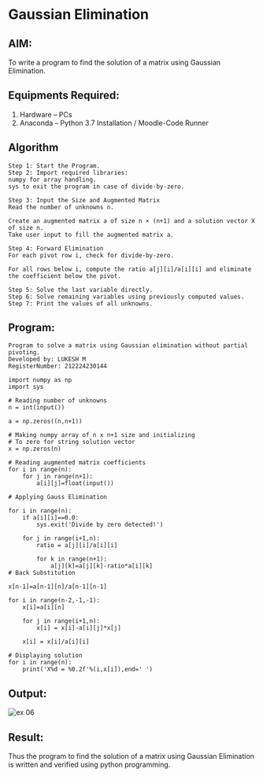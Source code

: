 # Gaussian Elimination

## AIM:
To write a program to find the solution of a matrix using Gaussian Elimination.

## Equipments Required:
1. Hardware – PCs
2. Anaconda – Python 3.7 Installation / Moodle-Code Runner

## Algorithm
```
Step 1: Start the Program.
Step 2: Import required libraries:
numpy for array handling.
sys to exit the program in case of divide-by-zero.

Step 3: Input the Size and Augmented Matrix
Read the number of unknowns n.

Create an augmented matrix a of size n × (n+1) and a solution vector X of size n.
Take user input to fill the augmented matrix a.

Step 4: Forward Elimination
For each pivot row i, check for divide-by-zero.

For all rows below i, compute the ratio a[j][i]/a[i][i] and eliminate the coefficient below the pivot.

Step 5: Solve the last variable directly.
Step 6: Solve remaining variables using previously computed values.
Step 7: Print the values of all unknowns.
```
## Program:
```
Program to solve a matrix using Gaussian elimination without partial pivoting.
Developed by: LUKESH M
RegisterNumber: 212224230144
```
```
import numpy as np
import sys

# Reading number of unknowns
n = int(input())

a = np.zeros((n,n+1))

# Making numpy array of n x n+1 size and initializing
# To zero for string solution vector
x = np.zeros(n)

# Reading augmented matrix coefficients
for i in range(n):
    for j in range(n+1):
        a[i][j]=float(input())
        
# Applying Gauss Elimination

for i in range(n):
    if a[i][i]==0.0:
        sys.exit('Divide by zero detected!')
        
    for j in range(i+1,n):
        ratio = a[j][i]/a[i][i]
            
        for k in range(n+1):
            a[j][k]=a[j][k]-ratio*a[i][k]
# Back Substitution

x[n-1]=a[n-1][n]/a[n-1][n-1]

for i in range(n-2,-1,-1):
    x[i]=a[i][n]
    
    for j in range(i+1,n):
        x[i] = x[i]-a[i][j]*x[j]
        
    x[i] = x[i]/a[i][i]
    
# Displaying solution
for i in range(n):
    print('X%d = %0.2f'%(i,x[i]),end=' ')
```

## Output:
![ex 06](https://github.com/user-attachments/assets/e38a5f0e-f48f-413e-b0dc-93af35b2bb0f)



## Result:
Thus the program to find the solution of a matrix using Gaussian Elimination is written and verified using python programming.

